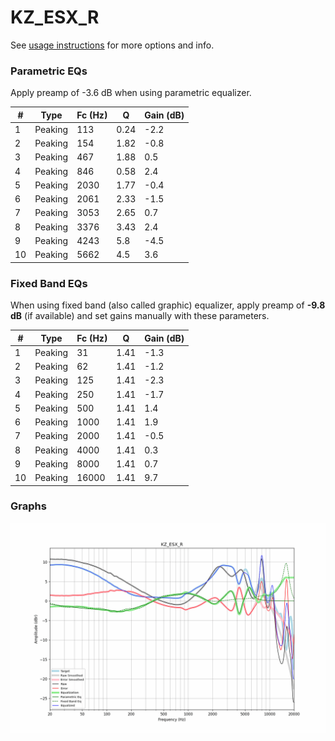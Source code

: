 # KZ_ESX_R
See [usage instructions](https://github.com/jaakkopasanen/AutoEq#usage) for more options and info.

### Parametric EQs
Apply preamp of -3.6 dB when using parametric equalizer.

|   # | Type    |   Fc (Hz) |    Q |   Gain (dB) |
|-----|---------|-----------|------|-------------|
|   1 | Peaking |       113 | 0.24 |        -2.2 |
|   2 | Peaking |       154 | 1.82 |        -0.8 |
|   3 | Peaking |       467 | 1.88 |         0.5 |
|   4 | Peaking |       846 | 0.58 |         2.4 |
|   5 | Peaking |      2030 | 1.77 |        -0.4 |
|   6 | Peaking |      2061 | 2.33 |        -1.5 |
|   7 | Peaking |      3053 | 2.65 |         0.7 |
|   8 | Peaking |      3376 | 3.43 |         2.4 |
|   9 | Peaking |      4243 | 5.8  |        -4.5 |
|  10 | Peaking |      5662 | 4.5  |         3.6 |

### Fixed Band EQs
When using fixed band (also called graphic) equalizer, apply preamp of **-9.8 dB** (if available) and set gains manually with these parameters.

|   # | Type    |   Fc (Hz) |    Q |   Gain (dB) |
|-----|---------|-----------|------|-------------|
|   1 | Peaking |        31 | 1.41 |        -1.3 |
|   2 | Peaking |        62 | 1.41 |        -1.2 |
|   3 | Peaking |       125 | 1.41 |        -2.3 |
|   4 | Peaking |       250 | 1.41 |        -1.7 |
|   5 | Peaking |       500 | 1.41 |         1.4 |
|   6 | Peaking |      1000 | 1.41 |         1.9 |
|   7 | Peaking |      2000 | 1.41 |        -0.5 |
|   8 | Peaking |      4000 | 1.41 |         0.3 |
|   9 | Peaking |      8000 | 1.41 |         0.7 |
|  10 | Peaking |     16000 | 1.41 |         9.7 |

### Graphs
![](./KZ_ESX_R.png)
